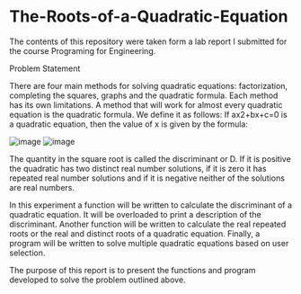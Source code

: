 # The-Roots-of-a-Quadratic-Equation
The contents of this repository were taken form a lab report I submitted for the course Programing for Engineering.

Problem Statement

There are four main methods for solving quadratic equations: factorization, completing the squares, graphs and the quadratic formula. Each method has its own limitations. A method that will work for almost every quadratic equation is the quadratic formula. We define it as follows: If ax2+bx+c=0 is a quadratic equation, then the value of x is given by the formula:

![image](https://user-images.githubusercontent.com/80604324/111087229-6ebe9a00-84ee-11eb-8401-cb35892f8ca6.png)
![image](https://user-images.githubusercontent.com/80604324/111087278-c826c900-84ee-11eb-8267-89e15d24edc3.png)


The quantity in the square root is called the discriminant or D. If it is positive the quadratic has two distinct real number solutions, if it is zero it has repeated real number solutions and if it is negative neither of the solutions are real numbers.

In this experiment a function will be written to calculate the discriminant of a quadratic equation. It will be overloaded to print a description of the discriminant. Another function will be written to calculate the real repeated roots or the real and distinct roots of a quadratic equation. Finally, a program will be written to solve multiple quadratic equations based on user selection.
  
The purpose of this report is to present the functions and program developed to solve the problem outlined above. 
